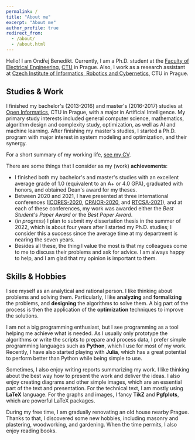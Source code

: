 ```yaml
---
permalink: /
title: "About me"
excerpt: "About me"
author_profile: true
redirect_from: 
  - /about/
  - /about.html
---
```


Hello! I am Ondřej Benedikt. Currently, I am a Ph.D. student at the [Faculty of Electrical Engineering](https://fel.cvut.cz/cz/), [CTU](https://www.cvut.cz/en) in Prague. Also, I work as a research assistant at [Czech Institute of Informatics, Robotics and Cybernetics](https://www.ciirc.cvut.cz/), CTU in Prague. 


## Studies & Work
I finished my bachelor's (2013-2016) and master's (2016-2017) studies at [Open Informatics](https://oi.fel.cvut.cz/), CTU in Prague, with a major in Artificial Intelligence. My primary study interests included general computer science, mathematics, algorithm design and complexity study, optimization, as well as AI and machine learning. After finishing my master's studies, I started a Ph.D. program with major interest in system modeling and optimization, and their synergy.

For a short summary of my working life, [see my CV](https://benedond.github.io/files/cv.pdf).


There are some things that I consider as my (work) **achievements**:
- I finished both my bachelor's and master's studies with an excellent average grade of 1.0 (equivalent to an A+ or 4.0 GPA), graduated with honors, and obtained Dean's award for my theses.
- Between 2020 and 2021, I have presented at three international conferences ([ICORES-2020](https://icores.scitevents.org/?y=2020), [CPAIOR-2020](https://cpaior2020.dbai.tuwien.ac.at/), and [RTCSA-2021](https://rtcsa2021.github.io/)), and at each of these conferences, my work was awarded either the *Best Student's Paper Award* or the *Best Paper Award*.
- (*in progress*) I plan to submit my dissertation thesis in the summer of 2022, which is about four years after I started my Ph.D. studies; I consider this a success since the average time at my department is nearing the seven years.
- Besides all these, the thing I value the most is that my colleagues come to me to discuss their problems and ask for advice. I am always happy to help, and I am glad that my opinion is important to them.

## Skills & Hobbies

I see myself as an analytical and rational person. I like thinking about problems and solving them. Particularly, I like **analyzing** and **formalizing** the problems, and **designing** the algorithms to solve them. A big part of the process is then the application of the **optimization** techniques to improve the solutions.

I am not a big programming enthusiast, but I see programming as a tool helping me achieve what is needed. As I usually only prototype the algorithms or write the scripts to prepare and process data, I prefer simple programming languages such as **Python**, which I use for most of my work. Recently, I have also started playing with **Julia**, which has a great potential to perform better than Python while being simple to use.

Sometimes, I also enjoy writing reports summarizing my work. I like thinking about the best way how to present the work and deliver the ideas. I also enjoy creating diagrams and other simple images, which are an essential part of the text and presentation. For the technical text, I am mostly using **LaTeX** language. For the graphs and images, I fancy **TikZ** and **Pgfplots**, which are powerful LaTeX packages.

During my free time, I am gradually renovating an old house nearby Prague. Thanks to that, I discovered some new hobbies, including masonry and plastering, woodworking, and gardening. When the time permits, I also enjoy reading books.